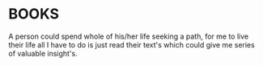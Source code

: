 # BOOKS
A person could spend whole of his/her life seeking a path, for me to live their life all I have to do is just read their text's which could give me series of valuable insight's. 
